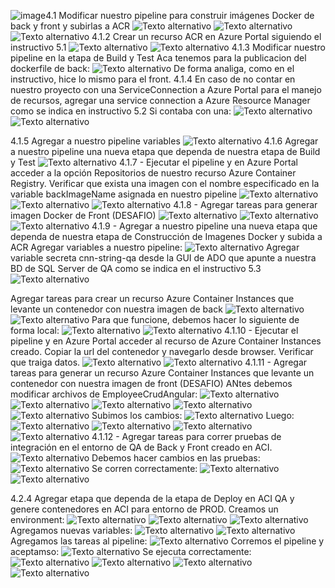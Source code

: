 ![image](https://github.com/user-attachments/assets/8fc5d3bd-7a8e-4e9a-9e01-1dc1ae442c84)4.1 Modificar nuestro pipeline para construir imágenes Docker de back y front y subirlas a ACR
      ![Texto alternativo](imagenes/2.png)
      ![Texto alternativo](imagenes/3.png)
      ![Texto alternativo](imagenes/4.png)
  4.1.2 Crear un recurso ACR en Azure Portal siguiendo el instructivo 5.1
        ![Texto alternativo](imagenes/1.png)
              ![Texto alternativo](imagenes/5.png)
  4.1.3 Modificar nuestro pipeline en la etapa de Build y Test
Aca tenemos para la publicacion del dockerfile de back: 
![Texto alternativo](imagenes/6.png)
De forma analiga, como en el instructivo, hice lo mismo para el front. 
4.1.4 En caso de no contar en nuestro proyecto con una ServiceConnection a Azure Portal para el manejo de recursos, agregar una service connection a Azure Resource Manager como se indica en instructivo 5.2
Si contaba con una:
![Texto alternativo](imagenes/8.png)
![Texto alternativo](imagenes/9.png)

4.1.5 Agregar a nuestro pipeline variables
![Texto alternativo](imagenes/10.png)
4.1.6 Agregar a nuestro pipeline una nueva etapa que dependa de nuestra etapa de Build y Test
![Texto alternativo](imagenes/11.png)
4.1.7 - Ejecutar el pipeline y en Azure Portal acceder a la opción Repositorios de nuestro recurso Azure Container Registry. Verificar que exista una imagen con el nombre especificado en la variable backImageName asignada en nuestro pipeline
![Texto alternativo](imagenes/12.png)
![Texto alternativo](imagenes/13.png)
![Texto alternativo](imagenes/14.png)
4.1.8 - Agregar tareas para generar imagen Docker de Front (DESAFIO)
![Texto alternativo](imagenes/17.png)
![Texto alternativo](imagenes/16.png)
![Texto alternativo](imagenes/19.png)
4.1.9 - Agregar a nuestro pipeline una nueva etapa que dependa de nuestra etapa de Construcción de Imagenes Docker y subida a ACR
Agregar variables a nuestro pipeline:
![Texto alternativo](imagenes/20.png)
Agregar variable secreta cnn-string-qa desde la GUI de ADO que apunte a nuestra BD de SQL Server de QA como se indica en el instructivo 5.3
![Texto alternativo](imagenes/21.png)

Agregar tareas para crear un recurso Azure Container Instances que levante un contenedor con nuestra imagen de back
![Texto alternativo](imagenes/22.png)
![Texto alternativo](imagenes/23.png)
Para que funcione, debemos hacer lo siguiente de forma local:
![Texto alternativo](imagenes/24.png)
![Texto alternativo](imagenes/25.png)
4.1.10 - Ejecutar el pipeline y en Azure Portal acceder al recurso de Azure Container Instances creado. Copiar la url del contenedor y navegarlo desde browser. Verificar que traiga datos.
   ![Texto alternativo](imagenes/27.png)
![Texto alternativo](imagenes/28.png)
4.1.11 - Agregar tareas para generar un recurso Azure Container Instances que levante un contenedor con nuestra imagen de front (DESAFIO)
ANtes debemos modificar archivos de EmployeeCrudAngular: 
![Texto alternativo](imagenes/29.png)
![Texto alternativo](imagenes/30.png)
![Texto alternativo](imagenes/31.png)
![Texto alternativo](imagenes/32.png)
![Texto alternativo](imagenes/36.png)
Subimos los cambios:
![Texto alternativo](imagenes/33.png)
Luego:
![Texto alternativo](imagenes/34.png)
![Texto alternativo](imagenes/35.png)
![Texto alternativo](imagenes/37.png)
![Texto alternativo](imagenes/38.png)
4.1.12 - Agregar tareas para correr pruebas de integración en el entorno de QA de Back y Front creado en ACI.
![Texto alternativo](imagenes/41.png)
Debemos hacer cambios en las pruebas:
![Texto alternativo](imagenes/39.png)
Se corren correctamente:
![Texto alternativo](imagenes/40.png)
![Texto alternativo](imagenes/42.png)

4.2.4 Agregar etapa que dependa de la etapa de Deploy en ACI QA y genere contenedores en ACI para entorno de PROD.
Creamos un environment:
![Texto alternativo](imagenes/43.png)
![Texto alternativo](imagenes/44.png)
![Texto alternativo](imagenes/45.png)
Agregamos nuevas variables:
![Texto alternativo](imagenes/46.png)
![Texto alternativo](imagenes/52.png)
Agregamos las tareas al pipeline:
![Texto alternativo](imagenes/53.png)
Corremos el pipeline y aceptamso:
![Texto alternativo](imagenes/47.png)
Se ejecuta correctamente:
![Texto alternativo](imagenes/48.png)
![Texto alternativo](imagenes/49.png)
![Texto alternativo](imagenes/50.png)
![Texto alternativo](imagenes/51.png)








